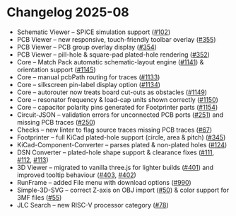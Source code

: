 # Changelog 2025-08

- Schematic Viewer – SPICE simulation support ([#102](https://github.com/tscircuit/schematic-viewer/pull/102))
- PCB Viewer – new responsive, touch-friendly toolbar overlay ([#355](https://github.com/tscircuit/pcb-viewer/pull/355))
- PCB Viewer – PCB group overlay display ([#354](https://github.com/tscircuit/pcb-viewer/pull/354))
- PCB Viewer – pill-hole & square-pad plated-hole rendering ([#352](https://github.com/tscircuit/pcb-viewer/pull/352))
- Core – Match Pack automatic schematic-layout engine ([#1141](https://github.com/tscircuit/core/pull/1141)) & orientation support ([#1145](https://github.com/tscircuit/core/pull/1145))
- Core – manual pcbPath routing for traces ([#1133](https://github.com/tscircuit/core/pull/1133))
- Core – silkscreen pin-label display option ([#1134](https://github.com/tscircuit/core/pull/1134))
- Core – autorouter now treats board cut-outs as obstacles ([#1149](https://github.com/tscircuit/core/pull/1149))
- Core – resonator frequency & load-cap units shown correctly ([#1150](https://github.com/tscircuit/core/pull/1150))
- Core – capacitor polarity pins generated for Footprinter parts ([#1154](https://github.com/tscircuit/core/pull/1154))
- Circuit-JSON – validation errors for unconnected PCB ports ([#251](https://github.com/tscircuit/circuit-json/pull/251)) and missing PCB traces ([#250](https://github.com/tscircuit/circuit-json/pull/250))
- Checks – new linter to flag source traces missing PCB traces ([#67](https://github.com/tscircuit/checks/pull/67))
- Footprinter – full KiCad plated-hole support (circle, area & pitch) ([#345](https://github.com/tscircuit/footprinter/pull/345))
- KiCad-Component-Converter – parses plated & non-plated holes ([#124](https://github.com/tscircuit/kicad-component-converter/pull/124))
- DSN Converter – plated-hole shape support & clearance fixes ([#111](https://github.com/tscircuit/dsn-converter/pull/111), [#112](https://github.com/tscircuit/dsn-converter/pull/112), [#113](https://github.com/tscircuit/dsn-converter/pull/113))
- 3D Viewer – migrated to vanilla three.js for lighter builds ([#401](https://github.com/tscircuit/3d-viewer/pull/401)) and improved tooltip behaviour ([#403](https://github.com/tscircuit/3d-viewer/pull/403), [#402](https://github.com/tscircuit/3d-viewer/pull/402))
- RunFrame – added File menu with download options ([#990](https://github.com/tscircuit/runframe/pull/990))
- Simple-3D-SVG – correct Z-axis on OBJ import ([#50](https://github.com/tscircuit/simple-3d-svg/pull/50)) & color support for 3MF files ([#55](https://github.com/tscircuit/simple-3d-svg/pull/55))
- JLC Search – new RISC-V processor category ([#78](https://github.com/tscircuit/jlcsearch/pull/78))
